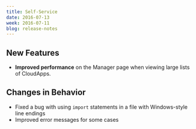 ```yaml
---
title: Self-Service
date: 2016-07-13
week: 2016-07-11
blog: release-notes
---
```


## New Features

* **Improved performance** on the Manager page when viewing large lists of CloudApps.

## Changes in Behavior

* Fixed a bug with using `import` statements in a file with Windows-style line endings
* Improved error messages for some cases

